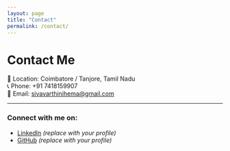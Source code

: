 ```yaml
---
layout: page
title: "Contact"
permalink: /contact/
---
```


# Contact Me  

📍 Location: Coimbatore / Tanjore, Tamil Nadu  
📞 Phone: +91 7418159907  
📧 Email: [sivavarthinihema@gmail.com](mailto:sivavarthinihema@gmail.com)  

---

### Connect with me on:  
- [LinkedIn](https://linkedin.com) *(replace with your profile)*  
- [GitHub](https://github.com) *(replace with your profile)*  

